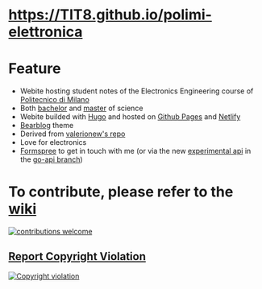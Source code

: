 # https://TIT8.github.io/polimi-elettronica

# Feature

- Webite hosting student notes of the Electronics Engineering course of [Politecnico di Milano](https://www.polimi.it/en)
- Both [bachelor](https://www.polimi.it/corsi/corsi-di-laurea/1/2023-ing-ind-inf-1-livord-270-mi-357-ingegneria-elettronica) and [master](https://www.polimi.it/en/programmes/laurea-magistrale-equivalent-to-master-of-science/M/2022-ing-ind-inf-magord-270-mi-476-electronics-engineering-ingegneria-elettronica) of science
- Webite builded with [Hugo](https://gohugo.io/) and hosted on [Github Pages](https://pages.github.com/) and [Netlify](https://www.netlify.com/)
- [Bearblog](https://github.com/janraasch/hugo-bearblog) theme
- Derived from [valerionew's repo](https://github.com/valerionew/triennale-elettronica-polimi)
- Love for electronics
- [Formspree](https://formspree.io/) to get in touch with me (or via the new [experimental api](https://github.com/TIT8/go-api) in the [go-api branch](https://github.com/TIT8/polimi-elettronica/tree/go-api))

# To contribute, please refer to the [wiki](https://github.com/TIT8/polimi-elettronica/wiki/How-to-add-new-notes)
[![contributions welcome](https://img.shields.io/badge/contributions-welcome-brightgreen.svg?style=flat)](https://github.com/TIT8/polimi-elettronica/wiki/How-to-add-new-notes)

## [Report Copyright Violation](https://github.com/tit8/polimi-elettronica/issues/new?assignees=&labels=Copyright&template=report-violazione-di-copyright.md)

[![Copyright violation](https://img.shields.io/badge/copyright-violation-red?style=flat)](https://github.com/tit8/polimi-elettronica/issues/new?assignees=&labels=Copyright&template=report-violazione-di-copyright.md)

